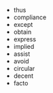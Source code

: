 - thus
- compliance
- except
- obtain
- express
- implied
- assist
- avoid
- circular
- decent
- facto